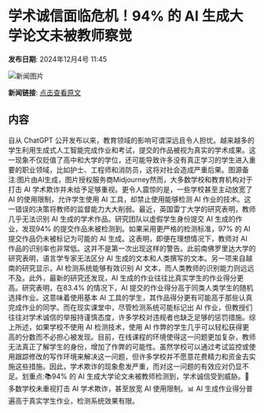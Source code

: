 # 学术诚信面临危机！94% 的 AI 生成大学论文未被教师察觉

**发布日期**: 2024年12月4号 11:45

![新闻图片](https://pic.chinaz.com/picmap/202312281011271411_0.jpg)

**新闻链接**: [点击查看原文](https://www.aibase.com/zh/news/13686)

## 内容

自从 ChatGPT 公开发布以来，教育领域的影响可谓深远且令人担忧。越来越多的学生利用生成式人工智能完成作业和考试，提交的作品被视为真实的学术成果。这一现象不仅贬值了高中和大学的学位，还可能导致许多没有真正学习的学生进入重要的职业领域，比如护士、工程师和消防员，这将对社会造成严重后果。图源备注:图片由AI生成，图片授权服务商Midjourney然而，大多数学校和教育机构对于打击 AI 学术欺诈并未给予足够重视。更令人震惊的是，一些学校甚至主动放宽了 AI 的使用限制，允许学生使用 AI 工具，却禁止使用能够检测 AI 作业的技术。这一错误的决策将教师的监督能力大大削弱。最近，英国雷丁大学的研究表明，教师几乎无法识别 AI 生成的学术作品。研究团队以虚假学生身份提交 AI 生成的作业，发现94% 的提交作品未被检测到。如果采用更严格的检测标准，97% 的 AI 提交作品仍未被标记为可能的 AI 生成。这表明，即便在理想情况下，教师对 AI 作品的识别率也非常低。这并不是第一次出现这样的警告。此前南佛罗里达大学的研究表明，语言学专家无法区分 AI 生成的文本和人类撰写的文本。另一项来自越南的研究显示，AI 检测系统能够有效识别 AI 文本，而人类教师的识别能力则远远不及。此外，最新的研究还发现，AI 生成的作业往往比真实学生的作业得分更高。研究表明，在83.4% 的情况下，AI 提交的作业得分高于同类人类学生的随机选择作业。这意味着使用基本 AI 工具的学生，其作品得分更有可能高于那些认真完成作业的同学。而在现实课堂中，尽管检测系统可能标记出 AI 作业，但教授们往往对学术诚信的举报持谨慎态度，许多学校对违规者也缺乏足够的惩罚措施。综上所述，如果学校不使用 AI 检测技术，使用 AI 作弊的学生几乎可以轻松获得更高的分数而不必担心被发现。目前，在线课程的环境使得这一问题更加复杂，教师无法真正了解学生的身份，增加了作弊的可能性。虽然学校可以通过考试监控或使用跟踪修改的写作环境来解决这一问题，但许多学校并不愿意花费精力和资金去实施这些措施。因此，学术欺诈的现象愈发严重，而对这一问题的有效应对仍显不足。划重点:📚94% 的 AI 生成大学论文未被教师检测到，学术诚信受到威胁。🚫 多数学校未重视打击 AI 学术欺诈，甚至放宽 AI 使用限制。📊 AI 生成作业得分普遍高于真实学生作业，检测系统效果有限。
